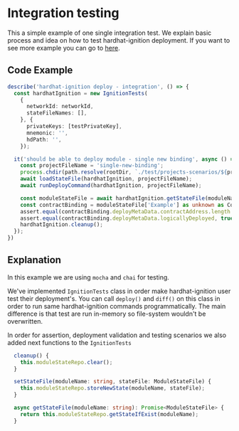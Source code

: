 # Integration testing

This a simple example of one single integration test. We explain basic process and idea on how to test hardhat-ignition
deployment. If you want to see more example you can go to [here](../../../test/commands/deploy_command.test.ts).

## Code Example

```typescript
describe('hardhat-ignition deploy - integration', () => {
  const hardhatIgnition = new IgnitionTests(
    {
      networkId: networkId,
      stateFileNames: [],
    }, {
      privateKeys: [testPrivateKey],
      mnemonic: '',
      hdPath: '',
    });

  it('should be able to deploy module - single new binding', async () => {
    const projectFileName = 'single-new-binding';
    process.chdir(path.resolve(rootDir, `./test/projects-scenarios/${projectFileName}`));
    await loadStateFile(hardhatIgnition, projectFileName);
    await runDeployCommand(hardhatIgnition, projectFileName);

    const moduleStateFile = await hardhatIgnition.getStateFile(moduleName);
    const contractBinding = moduleStateFile['Example'] as unknown as ContractBindingMetaData;
    assert.equal(contractBinding.deployMetaData.contractAddress.length > 0, true);
    assert.equal(contractBinding.deployMetaData.logicallyDeployed, true);
    hardhatIgnition.cleanup();
  });
})
```

## Explanation

In this example we are using `mocha` and `chai` for testing.

We've implemented `IgnitionTests` class in order make hardhat-ignition user test their deployment's. You can call `deploy()`
and `diff()` on this class in order to run same hardhat-ignition commands programmatically. The main difference is that test are
run in-memory so file-system wouldn't be overwritten. 

In order for assertion, deployment validation and testing scenarios we also added next functions to the `IgnitionTests` 
```typescript
  cleanup() {
    this.moduleStateRepo.clear();
  }

  setStateFile(moduleName: string, stateFile: ModuleStateFile) {
    this.moduleStateRepo.storeNewState(moduleName, stateFile);
  }

  async getStateFile(moduleName: string): Promise<ModuleStateFile> {
    return this.moduleStateRepo.getStateIfExist(moduleName);
  }
```
